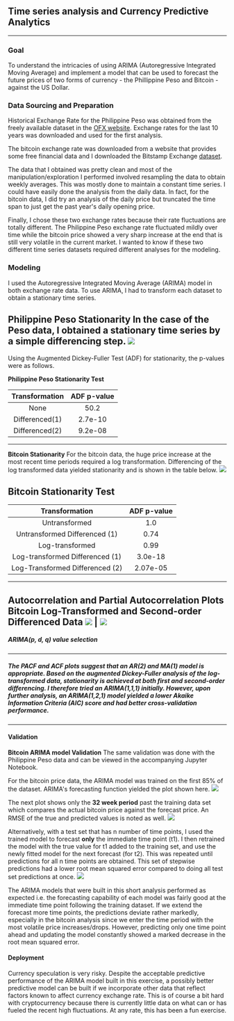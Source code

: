 ## Time series analysis and Currency Predictive Analytics
---
### Goal
To understand the intricacies of using ARIMA (Autoregressive Integrated Moving Average) and implement a model that can be used to forecast the future prices of two forms of currency - the Phillippine Peso and Bitcoin - against the US Dollar.

### Data Sourcing and Preparation
Historical Exchange Rate for the Philippine Peso was obtained from the freely available dataset in the [OFX website](https://www.ofx.com/en-us/forex-news/historical-exchange-rates/). Exchange rates for the last 10 years was downloaded and used for the first analysis.

The bitcoin exchange rate was downloaded from a website that provides some free financial data and I downloaded the Bitstamp Exchange [dataset](https://www.quandl.com/data/BCHARTS/BITSTAMPUSD-Bitcoin-Markets-bitstampUSD).  

The data that I obtained was pretty clean and most of the manipulation/exploration I performed involved resampling the data to obtain weekly averages. This was mostly done to maintain a constant time series. I could have easily done the analysis from the daily data. In fact, for the bitcoin data, I did try an analysis of the daily price but truncated the time span to just get the past year's daily opening price.

Finally, I chose these two exchange rates because their rate fluctuations are totally different.  The Philippine Peso exchange rate fluctuated mildly over time while the bitcoin price showed a very sharp increase at the end that is still very volatile in the current market. I wanted to know if these two different time series datasets required different analyses for the modeling.

### Modeling
I used the Autoregressive Integrated Moving Average (ARIMA) model in both exchange rate data.  To use ARIMA, I had to transform each dataset to obtain a stationary time series.

**Philippine Peso Stationarity**
In the case of the Peso data, I obtained a stationary time series by a simple differencing step.
![](data/peso_plot.png)
---
Using the Augmented Dickey-Fuller Test (ADF) for stationarity, the p-values were as follows.

**Philippine Peso Stationarity Test**

|Transformation | ADF p-value |
|:-------------:|:-----------:|
|None|50.2|
|Differenced(1)|2.7e-10|
|Differenced(2)|9.2e-08|

---
**Bitcoin Stationarity**
For the bitcoin data, the huge price increase at the most recent time periods required a log transformation. Differencing of the log transformed data yielded stationarity and is shown in the table below.
![](data/bitcoin_transformation.png)

**Bitcoin Stationarity Test**
---

|Transformation | ADF p-value |
|:-------------:|:-----------:|
|Untransformed  |1.0          |
|Untransformed Differenced (1)|0.74|
|Log-transformed|0.99|
|Log-transformed Differenced (1)|3.0e-18|
|Log-Transformed Differenced (2)|2.07e-05|
---
**Autocorrelation and Partial Autocorrelation Plots**
**Bitcoin Log-Transformed and Second-order Differenced Data**
![](data/bitcoin_acf.png) |
![](data/bitcoin_pacf.png)
---
##### **ARIMA(p, d, q) value selection**
---
##### The PACF and ACF plots suggest that an AR(2) and MA(1) model is appropriate. Based on the augmented Dickey-Fuller analysis of the log-transformed data, stationarity is achieved at both first and second-order differencing. I therefore tried an ARIMA(1,1,1) initially. However, upon further analysis, an ARIMA(1,2,1) model yielded a lower Akaike Information Criteria (AIC) score and had better cross-validation performance.
---
#### Validation
**Bitcoin ARIMA model Validation** The same validation was done with the Philippine Peso data and can be viewed in the accompanying Jupyter Notebook.

For the bitcoin price data, the ARIMA model was trained on the first 85% of the dataset.  ARIMA's forecasting function yielded the plot shown here.
![](data/confidence.png)

The next plot shows only the **32 week period** past the training data set which compares the actual bitcoin price against the forecast price. An RMSE of the true and predicted values is noted as well.
![](data/forecasting.png)

Alternatively, with a test set that has n number of time points, I used the trained model to forecast **only** the immediate time point (t1). I then retrained the model with the true value for t1 added to the training set, and use the newly fitted model for the next forecast (for t2). This was repeated until predictions for all n time points are obtained. This set of stepwise predictions had a lower root mean squared error compared to doing all test set predictions at once. ![](data/forecasting_stepwise.png)


The ARIMA models that were built in this short analysis performed as expected i.e. the forecasting capability of each model was fairly good at the immediate time point following the training dataset. If we extend the forecast more time points, the predictions deviate rather markedly, especially in the bitcoin analysis since we enter the time period with the most volatile price increases/drops. However, predicting only one time point ahead and updating the model constantly showed a marked decrease in the root mean squared error.

#### Deployment

 Currency speculation is very risky. Despite the acceptable predictive performance of the ARIMA model built in this exercise, a possibly better predictive model can be built if we incorporate other data that reflect factors known to affect currency exchange rate. This is of course a bit hard with cryptocurrency because there is currently little data on what can or has fueled the recent high fluctuations. At any rate, this has been a fun exercise.
